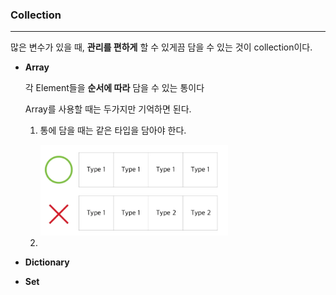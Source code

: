 ### Collection

---

많은 변수가 있을 때, **관리를 편하게** 할 수 있게끔 담을 수 있는 것이 collection이다.

* **Array**

  각 Element들을 **순서에 따라** 담을 수 있는 통이다

  Array를 사용할 때는 두가지만 기억하면 된다.

  1. 통에 담을 때는 같은 타입을 담아야 한다.

     <img src="./img/array_type.png" width="300">

  2. 

* **Dictionary**

* **Set**